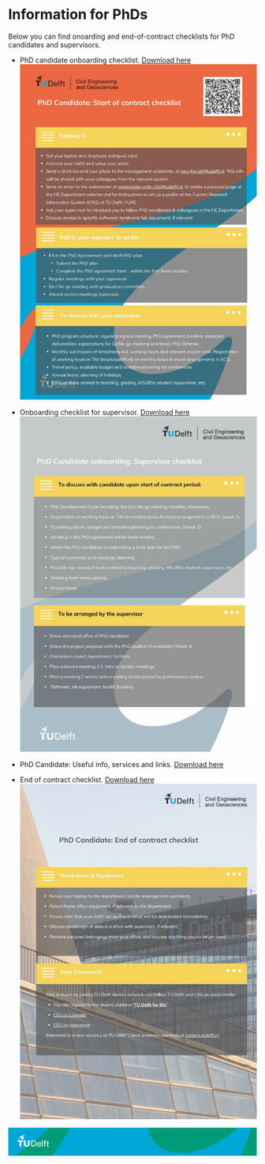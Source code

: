 # Information for PhDs 

Below you can find onoarding and end-of-contract checklists for PhD candidates and supervisors.

- PhD candidate onboarding checklist. [Download here](./Appendices/candidate_checklist.pdf)
  ![](./Appendices/candidate_checklist.jpg)
  
- Onboarding checklist for supervisor. [Download here](./Appendices/supervisor_checklist.pdf) <!-- Note: this file is also referenced in the hiring of PhD/Postdocs, step 4.2 -->
  ![](./Appendices/supervisor_checklist.jpg)

- PhD Candidate: Useful info, services and links. [Download here](./Appendices/phd_useful_info.pdf)
  
- End of contract checklist. [Download here](./Appendices/offboarding_checklist.pdf)
  ![](./Appendices/offboarding_checklist.jpg)



![footer](../../figures/footer-tudelft.jpg)

